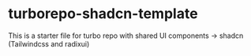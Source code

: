# turborepo-shadcn-template
This is a starter file for turbo repo with shared UI components -> shadcn (Tailwindcss and radixui)
